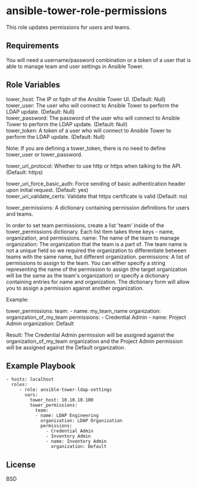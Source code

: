 ansible-tower-role-permissions
=========

This role updates permissions for users and teams.

Requirements
------------

You will need a username/password combination or a token of a user that is able to manage team and user settings in Ansible Tower.

Role Variables
--------------

tower_host: The IP or fqdn of the Ansible Tower UI. (Default: Null) 
tower_user: The user who will connect to Ansible Tower to perform the LDAP update. (Default: Null)  
tower_password: The password of the user who will connect to Ansible Tower to perform the LDAP update. (Default: Null)  
tower_token: A token of a user who will connect to Ansible Tower to perform the LDAP update. (Default: Null)  

Note: If you are defining a tower_token, there is no need to define tower_user or tower_password.  

tower_url_protocol: Whether to use http or https when talking to the API. (Default: https)  

tower_uri_force_basic_auth: Force sending of basic authentication header upon initial request. (Default: yes)  
tower_uri_validate_certs: Validate that https certificate is valid (Default: no)  

tower_permissions: A dictionary containing permission definitions for users and teams.  

In order to set team permissions, create a list 'team' inside of the tower_permissions dictionary.
Each list item takes three keys - name, organization, and permissions.
name: The name of the team to manage
organization: The organization that the team is a part of.  The team name is not a unique field so we required the organization to differentiate between teams with the same name, but different organization.
permissions: A list of permissions to assign to the team. You can either specify a string representing the name of the permission to assign (the target organization will be the same as the team's organization) or specify a dictionary containing entries for name and organization.  The dictionary form will allow you to assign a permission against another organization.

Example:

tower_permissions:
  team:
    - name: my_team_name
      organization: organization_of_my_team
      permissions:
        - Credential Admin
        - name: Project Admin
          organization: Default

Result: The Credential Admin permission will be assigned against the organization_of_my_team organization and the Project Admin permission will be assigned against the Default organization.



Example Playbook
----------------

    - hosts: localhost
      roles:
         - role: ansible-tower-ldap-settings
           vars:
             tower_host: 10.10.10.100
             tower_permissions:
               team:
               - name: LDAP Engineering
                 organization: LDAP Organization
                 permissions:
                   - Credential Admin
                   - Inventory Admin
                   - name: Inventory Admin
                     organization: Default

License
-------

BSD
